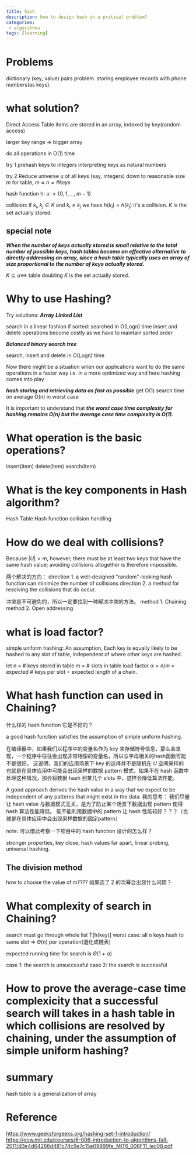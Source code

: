 ```yaml
---
title: hash
description: how to design hash in a pratical problem?
categories:
 - algorithms
tags: [learning]
---
```

# Problems
dictionary (key, value) pairs problem.
storing employee records with phone numbers(as keys).

# what solution?
Direct Access Table
items are stored in an array, indexed by key(random access)

larger key range $\Longrightarrow$ bigger array

do all operations in O(1) time



try 1
prehash keys to integers
interpreting keys as natural numbers

try 2
Reduce universe $u$ of all keys (say, integers) down to reasonable size $m$ for table, $m\approx n = \#keys$


hash function h: $u \longrightarrow \{0, 1, \dots , m - 1\}$

collision: if $k_i, k_j \in K \text{ and } k_i \neq k_j$ we have  $h(k_i) = h(k_j)$ it's a collision.
$K$ is the set actually stored. 

## special note
***When the number of keys actually stored is small relative to the total number of possible keys, hash tables become an effective alternative to directly addressing an array, since a hash table typically uses an array of size proportional to the number of keys actually stored.***

$K \subseteq u\Longleftrightarrow$  table doubling 
$K$ is the set actually stored. 



# Why to use Hashing?



Try solutions:
***Array***
***Linked List***

search in a linear fashion
if sorted:
searched in O(Logn) time
insert and delete operations become costly as we have to maintain sorted order


***Balanced binary search tree***

search, insert and delete in O(Logn) time


Now there might be a situation when our applications want to do the same operations in a faster way i.e. in a more optimized way and here hashing comes into play


***hash storing and retrieving data as fast as possible***
get O(1) search time on average
O(n) in worst case


It is important to understand that ***the worst case time complexity for hashing remains O(n) but the average case time complexity is O(1).***

# What operation is the basic operations?

insert(item)
delete(item)
search(item)


# What is the key components in Hash algorithm?

Hash Table 
Hash function
collision handling


# How do we deal with collisions?
Because $|U| > m$, however, there must be at least two keys that have the same hash value; avoiding collisions altogether is therefore impossible.

两个解决的方向：
direction 1. a well-designed "random"-looking hash function can minimize the number of collisions
direction 2. a method for resolving the collisions that do occur.


冲突是不可避免的，所以一定要找到一种解决冲突的方法。
method 1. Chaining
method 2. Open addressing


# what is load factor?
simple uniform hashing: An assumption, Each key is equally likely to be hashed to any slot of table, independent of where other keys are hashed.

let n = # keys stored in table
m = # slots in table
load factor $\alpha = n/m$ 
= expected # keys per slot 
= expected length of a chain.


# What hash function can used in Chaining?
什么样的 hash function 它是不好的？

a good hash function satisfies the assumption of simple uniform hashing.



在编译器中，如果我们以程序中的变量名作为 key 来存储符号信息，那么会发现，一个程序中往往会出现非常相像的变量名，所以与字母相关的hash函数可能不是很好。
这说明，我们的应用场景下 key 的选择并不是随机在 $U$ 空间采样的
也就是在具体应用中可能会出现采样的数据 pattern 模式，如果不在 hash 函数中处理这种情况，那会将数据 hash 到某几个 slots 中，这样会降低算法性能。


A good approach derives the hash value in a way that we expect to be independent of any patterns that might exist in the data.
我的思考：
我们尽量让 hash value 与数据模式无关，是为了防止某个场景下数据出现 pattern 使得 hash 算法性能降低。
能不能利用数据中的 pattern 让 hash 性能较好？？？（也就是在具体应用中会出现采样数据的固定pattern）



note:
可以借此考察一下项目中的 hash function 设计的怎么样？



stronger properties, key close, hash values far apart, linear probing, universal hashing.

## The division method
how to choose the value of m????
如果选了 2 的次幂会出现什么问题？


# What complexity of search in Chaining?
search must go through whole list T[h(key)]
worst case: all n keys hash to same slot $\Longrightarrow \
\Theta(n)$ per operation(退化成链表)

expected running time for search is $\Theta(1+\alpha)$


case 1: the search is unsuccessful
case 2: the search is successful
# How to prove the average-case time complexicity that a successful search will takes in a hash table in which collisions are resolved by chaining, under the assumption of simple uniform hashing? 




# summary
hash table is a generalization of array

# Reference
<https://www.geeksforgeeks.org/hashing-set-1-introduction/>
<https://ocw.mit.edu/courses/6-006-introduction-to-algorithms-fall-2011/d3e4d64266d481c74c9e7c15e09999fe_MIT6_006F11_lec08.pdf>


